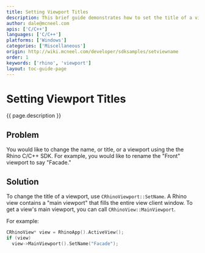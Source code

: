 ```yaml
---
title: Setting Viewport Titles
description: This brief guide demonstrates how to set the title of a viewport using C/C++.
author: dale@mcneel.com
apis: ['C/C++']
languages: ['C/C++']
platforms: ['Windows']
categories: ['Miscellaneous']
origin: http://wiki.mcneel.com/developer/sdksamples/setviewname
order: 1
keywords: ['rhino', 'viewport']
layout: toc-guide-page
---
```


# Setting Viewport Titles

{{ page.description }}

## Problem

You would like to change the name, or title, or a viewport using the the Rhino C/C++ SDK.  For example, you would like to rename the "Front" viewport to say "Facade."

## Solution

To change the title of a viewport, use `CRhinoViewport::SetName`.  A Rhino view contains a "main viewport" that fills the entire view client window.  To get a view's main viewport, you can call `CRhinoView::MainViewport`.

For example:

```cpp
CRhinoView* view = RhinoApp().ActiveView();
if (view)
  view->MainViewport().SetName("Facade");
```
